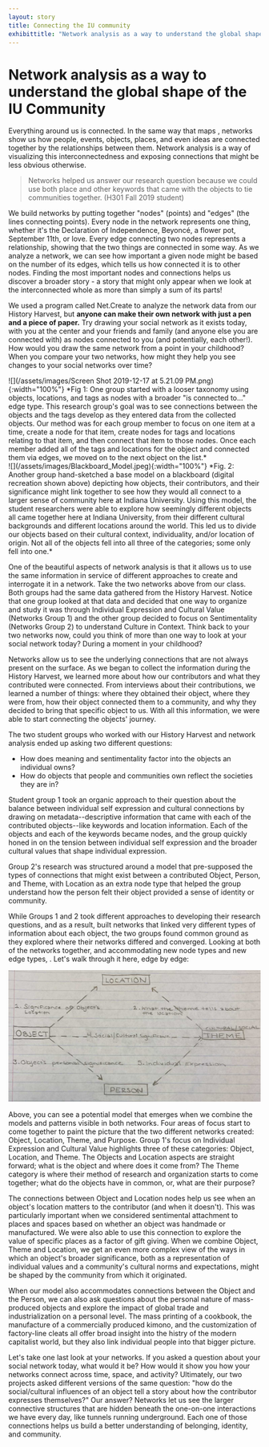 ```yaml
---
layout: story
title: Connecting the IU community 
exhibittitle: "Network analysis as a way to understand the global shape of the IU Community"
---
```


# Network analysis as a way to understand the global shape of the IU Community

Everything around us is connected. In the same way that maps , networks show us how people, events, objects, places, and even ideas are connected together by the relationships between them. Network analysis is a way of visualizing this interconnectedness and exposing connections that might be less obvious otherwise.

> Networks helped us answer our research question because we could use both place and other keywords that came with the objects to tie communities together. (H301 Fall 2019 student)

We build networks by putting together "nodes" (points) and "edges" (the lines connecting points). Every node in the network represents one thing, whether it's the Declaration of Independence, Beyoncé, a flower pot, September 11th, or love. Every edge connecting two nodes represents a relationship, showing that the two things are connected in some way. As we analyze a network, we can see how important a given node might be based on the number of its edges, which tells us how connected it is to other nodes. Finding the most important nodes and connections helps us discover a broader story - a story that might only appear when we look at the interconnected whole as more than simply a sum of its parts!
 
We used a program called Net.Create to analyze the network data from our History Harvest, but **anyone can make their own network with just a pen and a piece of paper.** Try drawing your social network as it exists today, with you at the center and your friends and family (and anyone else you are connected with) as nodes connected to you (and potentially, each other!). How would you draw the same network from a point in your childhood? When you compare your two networks, how might they help you see changes to your social networks over time?

<div class="row">
  <div class="col-md-6" markdown="1">
![](/assets/images/Screen Shot 2019-12-17 at 5.21.09 PM.png){:width="100%"}
*Fig 1: One group started with a looser taxonomy using objects, locations, and tags as nodes with a broader "is connected to..." edge type. This research group's goal was to see connections between the objects and the tags develop as they entered data from the collected objects. Our method was for each group member to focus on one item at a time, create a node for that item, create nodes for tags and locations relating to that item, and then connect that item to those nodes. Once each member added all of the tags and locations for the object and connected them via edges, we moved on to the next object on the list.*
  </div>
  <div class="col-md-6" markdown="1">
![](/assets/images/Blackboard_Model.jpeg){:width="100%"}
*Fig. 2: Another group hand-sketched a base model on a blackboard (digital recreation shown above) depicting how objects, their contributors, and their significance might link together to see how they would all connect to a larger sense of community here at Indiana University. Using this model, the student researchers were able to explore how seemingly different objects all came together here at Indiana University, from their different cultural backgrounds and different locations around the world. This led us to divide our objects based on their cultural context, individuality, and/or location of origin. Not all of the objects fell into all three of the categories; some only fell into one.*
   </div>
</div>

One of the beautiful aspects of network analysis is that it allows us to use the same information in service of different approaches to create and interrogate it in a network. Take the two networks above from our class. Both groups had the same data gathered from the History Harvest. Notice that one group looked at that data and decided that one way to organize and study it was through Individual Expression and Cultural Value (Networks Group 1) and the other group decided to focus on Sentimentality (Networks Group 2) to understand Culture in Context. Think back to your two networks now, could you think of more than one way to look at your social network today? During a moment in your childhood?

Networks allow us to see the underlying connections that are not always present on the surface. As we began to collect the information during the History Harvest, we learned more about how our contributors and what they contributed were connected. From interviews about their contributions, we learned a number of things: where they obtained their object, where they were from, how their object connected them to a community, and why they decided to bring that specific object to us. With all this information, we were able to start connecting the objects' journey. 

The two student groups who worked with our History Harvest and network analysis ended up asking two different questions:

- How does meaning and sentimentality factor into the objects an individual owns?
- How do objects that people and communities own reflect the societies they are in?

Student group 1 took an organic approach to their question about the balance between individual self expression and cultural connections by drawing on metadata--descriptive information that came with each of the contributed objects--like keywords and location information. Each of the objects and each of the keywords became nodes, and the group quickly honed in on the tension between individual self expression and the broader cultural values that shape individual expression.

Group 2's research was structured around a model that pre-supposed the types of connections that might exist between a contributed Object, Person, and Theme, with Location as an extra node type that helped the group understand how the person felt their object provided  a sense of identity or community.

While Groups 1 and 2 took different approaches to developing their research questions, and as a result, built networks that linked very different types of information about each object, the two groups found common ground as they explored where their networks differed and converged. Looking at both of the networks together, and accommodating new node types and new edge types, . Let's walk through it here, edge by edge: 

![](/assets/images/NetworkModelCombined.jpg)

Above, you can see a potential model that emerges when we combine the models and patterns visible in both networks. Four areas of focus start to come together to paint the picture that the two different networks created: Object, Location, Theme, and Purpose. Group 1's focus on Individual Expression and Cultural Value highlights three of these categories: Object, Location, and Theme. The Objects and Location aspects are straight forward; what is the object and where does it come from? The Theme category is where their method of research and organization starts to come together; what do the objects have in common, or, what are their purpose?

The connections between Object and Location nodes help us see when an object's location matters to the contributor (and when it doesn't). This was particularly important when we considered sentimental attachment to places and spaces based on whether an object was handmade or manufactured. We were also able to use this connection to explore the value of specific places as a factor of gift giving. When we combine Object, Theme and Location, we get an even more complex view of the ways in which an object's broader significance, both as a representation of individual values and a community's cultural norms and expectations, might be shaped by the community from which it originated. 

When our model also accommodates connections between the Object and the Person, we can also ask questions about the personal nature of mass-produced objects and explore the impact of global trade and industrialization on a personal level. The mass printing of a cookbook, the manufacture of a commercially produced kimono, and the customization of factory-line cleats all offer broad insight into the histry of the modern capitalist world, but they also link individual people into that bigger picture.

Let's take one last look at your networks. If you asked a question about your social network today, what would it be? How would it show you how your networks connect across time, space, and activity? Ultimately, our two projects asked different versions of the same question: "how do the social/cultural influences of an object tell a story about how the contributor expresses themselves?" Our answer? Networks let us see the larger connective structures that are hidden beneath the one-on-one interactions we have every day, like tunnels running underground. Each one of those connections helps us build a better understanding of belonging, identity, and community.
